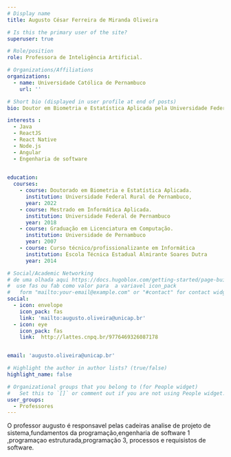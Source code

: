 ```yaml
---
# Display name
title: Augusto César Ferreira de Miranda Oliveira

# Is this the primary user of the site?
superuser: true

# Role/position
role: Professora de Inteligência Artificial.

# Organizations/Affiliations
organizations:
  - name: Universidade Católica de Pernambuco
    url: ''

# Short bio (displayed in user profile at end of posts)
bio: Doutor em Biometria e Estatística Aplicada pela Universidade Federal Rural de Pernambuco (2022), mestre em Informática Aplicada pela Universidade Federal Rural de Pernambuco (2018) e licenciado em Computação pela Universidade de Pernambuco (2015). Atualmente, é Professor Associado II da Universidade Católica de Pernambuco (Unicap), lecionando disciplinas de programação e engenharia de software no curso de Ciência da Computação. Também é sócio-administrador e Diretor de Tecnologia da startup SISTEMAS BEM VIVENDO, onde atua como engenheiro de software, gerente de projetos e desenvolvedor full-stack. Tem experiência na área de Sistemas de Informação, atuando principalmente nos seguintes temas engenharia de software, sistemas colaborativos e sistemas para aquisição, processamento e análise de dados espaciais em saúde pública

interests :
  - Java
  - ReactJS
  - React Native
  - Node.js
  - Angular
  - Engenharia de software
  

education:
  courses:
    - course: Doutorado em Biometria e Estatística Aplicada.
      institution: Universidade Federal Rural de Pernambuco,
      year: 2022
    - course: Mestrado em Informática Aplicada.
      institution: Universidade Federal de Pernambuco
      year: 2018
    - course: Graduação em Licenciatura em Computação.
      institution: Universidade de Pernambuco
      year: 2007
    - course: Curso técnico/profissionalizante em Informática
      institution: Escola Técnica Estadual Almirante Soares Dutra
      year: 2014

# Social/Academic Networking
# de uma olhada aqui https://docs.hugoblox.com/getting-started/page-builder/#icons
#  use fas ou fab como valor para  a variavel icon_pack
#   form "mailto:your-email@example.com" or "#contact" for contact widget.
social:
  - icon: envelope
    icon_pack: fas
    link: 'mailto:augusto.oliveira@unicap.br'
  - icon: eye
    icon_pack: fas
    link:  http://lattes.cnpq.br/9776469326087178


email: 'augusto.oliveira@unicap.br'

# Highlight the author in author lists? (true/false)
highlight_name: false

# Organizational groups that you belong to (for People widget)
#   Set this to `[]` or comment out if you are not using People widget.
user_groups:
  - Professores
---
```


O professor augusto é responsavel pelas cadeiras 
analise de projeto de sistema,fundamentos da programação,engenharia de software 1 ,programaçao estruturada,programação 3, processos e requisistos de software.
